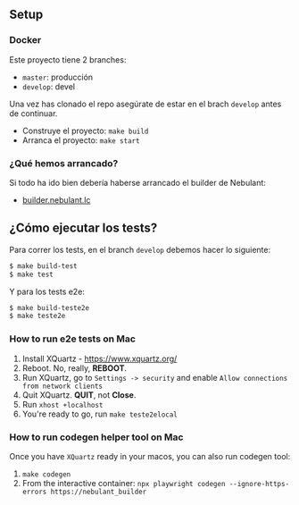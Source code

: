 ## Setup

### Docker

Este proyecto tiene 2 branches:

* `master`: producción
* `develop`: devel

Una vez has clonado el repo asegúrate de estar en el brach `develop` antes de continuar.

* Construye el proyecto: `make build`
* Arranca el proyecto: `make start`

### ¿Qué hemos arrancado?

Si todo ha ido bien debería haberse arrancado el builder de Nebulant:

- [builder.nebulant.lc](https://builder.nebulant.lc)

## ¿Cómo ejecutar los tests?

Para correr los tests, en el branch `develop` debemos hacer lo siguiente:

```sh
$ make build-test
$ make test
```

Y para los tests e2e:

```sh
$ make build-teste2e
$ make teste2e
```

### How to run e2e tests on Mac

1. Install XQuartz - https://www.xquartz.org/
2. Reboot. No, really, **REBOOT**.
3. Run XQuartz, go to `Settings -> security` and enable `Allow connections from network clients`
4. Quit XQuartz. **QUIT**, not **Close**.
4. Run `xhost +localhost`
5. You're ready to go, run `make teste2elocal`

### How to run codegen helper tool on Mac

Once you have `XQuartz` ready in your macos, you can also run codegen tool:

1. `make codegen`
2. From the interactive container: `npx playwright codegen --ignore-https-errors https://nebulant_builder`
